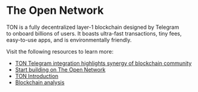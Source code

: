 # The Open Network

TON is a fully decentralized layer-1 blockchain designed by Telegram to onboard billions of users. It boasts ultra-fast transactions, tiny fees, easy-to-use apps, and is environmentally friendly.

Visit the following resources to learn more:

- [TON Telegram integration highlights synergy of blockchain community](https://cointelegraph.com/news/ton-telegram-integration-highlights-synergy-of-blockchain-community)
- [Start building on The Open Network](https://ton.org/dev)
- [TON Introduction](https://ton.org/docs/learn/introduction)
- [Blockchain analysis](https://ton.org/analysis)
